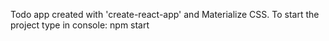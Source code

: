 Todo app created with 'create-react-app' and Materialize CSS.
To start the project type in console: npm start